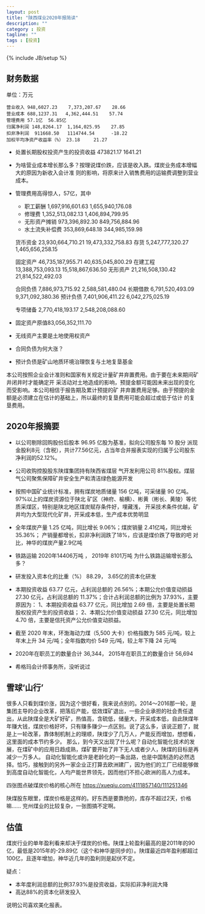 ```yaml
---
layout: post
title: "陕西煤业2020年报简读"
description: ""
category : 投资
tagline: ""
tags : [投资]
---
```

{% include JB/setup %}


## 财务数据
单位：万元

    营业收入 948,6027.23    7,373,207.67    28.66
    营业成本 688,1237.31   4,362,444.51    57.74
    管理费用 57.1亿  56.85亿
    归属净利润 148,8264.17  1,164,025.95    27.85
    扣非净利润  911668.50   1114744.54      -18.22
    加权平均净资产收益率（%） 23.18     21.27

* 处置长期股权投资产生的投资收益 473821.17    1641.21 
* 为啥营业成本增长那么多？按理说煤价跌，应该是收入跌。煤炭业务成本增幅大的原因为新收入会计准
则的影响，将原来计入销售费用的运输费调整到营业成本。
* 管理费用高得惊人，57亿，其中
    * 职工薪酬 1,697,916,601.63     1,655,940,176.08
    * 修理费   1,352,513,082.13     1,406,894,799.95
    * 无形资产摊销 973,396,892.30   849,756,884.96
    * 水土流失补偿费 353,869,648.18 344,985,159.98


    货币资金  23,930,664,710.21 19,473,332,758.83
    存货      5,247,777,320.27 1,465,656,258.15

    固定资产  46,735,187,955.71 40,635,045,800.29
    在建工程  13,388,753,093.13 15,518,867,636.50
    无形资产  21,216,508,130.42 21,814,522,492.03

    合同负债  7,886,973,715.92  2,588,581,480.04
    长期借款  6,791,520,493.09 9,371,092,380.36
    预计负债  7,401,906,411.22 6,042,275,025.19

    专项储备 2,770,418,193.17 2,548,208,088.60

* 固定资产原值83,056,352,111.70
* 无线资产主要是土地使用权资产
* 合同负债为何大涨？
* 预计负债是矿山地质环境治理恢复与土地复垦基金

本公司按照企业会计准则和国家有关规定计量矿井弃置费用。由于要在未来期间矿井闭井时才能确定开
采活动对土地造成的影响，预提金额可能因未来出现的变化而受影响。本公司相信于报告期及累计预提的矿
井弃置费用足够。由于预提的金额是必须建立在估计的基础上，所以最终的复垦费用可能会超过或低于估计
的复垦费用。



## 2020年报摘要
* 以公司剔除回购股份后股本 96.95 亿股为基准，拟向公司股东每 10 股分
派现金股利8元（含税），共计77.56亿元，占当年合并报表实现的归属于公司股东净利润的52.12%。

* 公司收购控股股东陕煤集团持有陕西省煤层
气开发利用公司 81%股权。煤层气公司聚焦保障矿井安全生产和清洁绿色能源开发

* 按照中国矿业统计标准，拥有煤炭地质储量 156 亿吨，可采储量 90 亿吨。97%以上的煤炭资源位于陕北
矿区（神府、榆横）、彬黄（彬长、黄陵）等优质采煤区，特别是陕北地区煤炭赋存条件好，埋藏浅，
开采技术条件优越，矿井均为大型现代化矿井，开采成本低，生产成本优势明显

* 全年煤炭产量 1.25 亿吨，同比增长 9.06%；煤炭销量 2.41亿吨，同比增长 35.36%；
    产销量都增长，扣非净利润跌了18%，应该是煤价跌了导致的吧
    对比，神华的煤炭产量2.9亿吨

* 铁路运输 2020年14406万吨 ， 2019年 8101万吨
    为什么铁路运输增长那么多？

* 研发投入资本化的比重（%） 88.29， 3.65亿的资本化研发

* 本期投资收益 63.77 亿元，占利润总额的 26.56%；本期公允价值变动损益 27.30 亿元，占利润总额的
11.37%；合计占利润总额的比例为 37.93%，主要原因为：
1、本期投资收益 63.77 亿元，同比增加 2.69 倍，主要是处置长期股权投资产生的投资收益；
2、本期公允价值变动损益 27.30 亿元，同比增加 4.70 倍，主要是信托资产公允价值变动损益。

* 截至 2020 年末，环渤海动力煤（5,500 大卡）价格指数为 585 
元/吨，较上年末上升 34 元/吨；全年指数均价 549 元/吨，较上年下降 24 元/吨

* 2020年在职员工的数量合计 36,344， 2015年在职员工的数量合计 56,694

* 希格玛会计师事务所，没听说过


## 雪球‘山行’

很多人只看到煤价涨，因为这个很好看，我来说点别的。2014～2016那一轮，是集团主导的企业改革，把落后产能，低效煤矿退出，一些企业承担的社会责任退出，从此陕煤全是大矿好矿，热值高，含硫低，储量大，开采成本低，自此陕煤年年赚大钱，煤炭价格好坏，只有赚多赚少一点区别。说了这么多，该说正题了，就是上一轮改革，靠体制机制上的理顺，陕煤少了几万人，产能反而增加，想想看，这里面的成本节约多少。 那么，到今天又出现了什么呢？自动化智能化技术的发展，在煤矿中的应用日趋成熟，煤矿要开始了井下无人或者少人，陕煤的目标是再减少一万多人。
自动化智能化或许是老龄化的一条出路，也是中国制造的必然选择。恰巧，接触到的另外一家企业正打算去欧洲建厂，因为他们的工厂已经能够做到高度自动化智能化，人均产能世界领先，因而他们不担心欧洲的高人力成本。


四张图点破煤炭价格的核心所在
https://xueqiu.com/4111857140/111251346

陕煤股东眼里，煤炭价格是这样的。好东西是要靠抢的，库存不超过2天，价格嘛......
兖州煤业的比较复杂，一张图搞不定啊。

## 估值

煤炭行业的单年盈利看来却决于煤炭的价格。陕煤上轮盈利最高的是2011年的90亿，最低是2015年的-29.89亿（这个和神华是同步的）。陕煤最近四年盈利都超过100亿，且逐年增加，神华近几年的盈利则是起伏不定。

疑点：
* 本年度利润总额的比例37.93%是投资收益，实际扣非净利润大降
* 高达88%的资本化研发投入

说明公司喜欢美化报表。